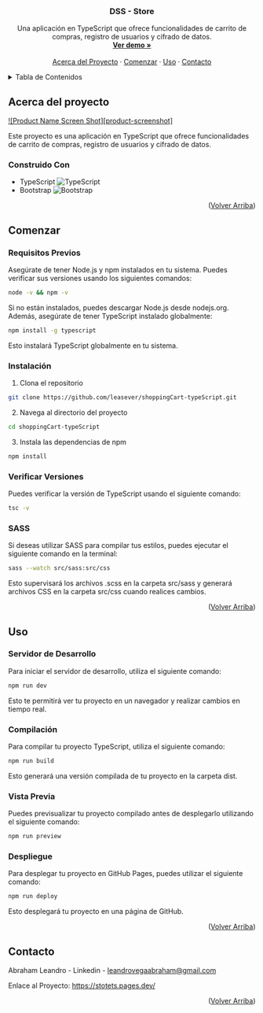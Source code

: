 <a id="readme-top"></a>

<!-- PROJECT LOGO -->
<br />

<!-- TABLE OF CONTENTS -->
<p align="center">
  <h3 align="center">DSS - Store</h3>
  <p align="center">
    Una aplicación en TypeScript que ofrece funcionalidades de carrito de compras, registro de usuarios y cifrado de datos.
    <br />
    <a href="https://stotets.pages.dev/"><strong>Ver demo »</strong></a>
    <br />
    <br />
    <a href="#acerca-del-proyecto">Acerca del Proyecto</a>
    ·
    <a href="#comenzar">Comenzar</a>
    ·
    <a href="#uso">Uso</a>
    ·
    <a href="#contacto">Contacto</a>
  </p>
</p>

<details>
  <summary>Tabla de Contenidos</summary>
  <ol>
    <li>
      <a href="#acerca-del-proyecto">Acerca del Proyecto</a>
      <ul>
        <li><a href="#construido-con">Construido Con</a></li>
      </ul>
    </li>
    <li>
      <a href="#comenzar">Comenzar</a>
      <ul>
        <li><a href="#requisitos-previos">Requisitos Previos</a></li>
        <li><a href="#instalación">Instalación</a></li>
        <li><a href="#verificar-versiones">Verificar Versiones</a></li>
        <li><a href="#sass">SASS</a></li>
      </ul>
    </li>
    <li>
      <a href="#uso">Uso</a>
      <ul>
        <li><a href="#servicor-de-desarrollo">Servidor de Desarrollo</a></li>
        <li><a href="#compilación">Compilación</a></li>
        <li><a href="#vista-previa">Vista Previa</a></li>
        <li><a href="#despliege">Despliegue</a></li>
      </ul>
    </li>
    <li><a href="#contacto">Contacto</a></li>
  </ol>
</details>

<!-- ACERCA DEL PROYECTO -->

## Acerca del proyecto

[![Product Name Screen Shot][product-screenshot]](https://stotets.pages.dev/)

Este proyecto es una aplicación en TypeScript que ofrece funcionalidades de carrito de compras, registro de usuarios y cifrado de datos.

### Construido Con

- TypeScript ![TypeScript](https://img.shields.io/badge/TypeScript-007ACC?style=for-the-badge&logo=typescript&logoColor=white)
- Bootstrap ![Bootstrap](https://img.shields.io/badge/Bootstrap-563D7C?style=for-the-badge&logo=bootstrap&logoColor=white)

<p align="right">(<a href="#readme-top">Volver Arriba</a>)</p>

<!-- GETTING STARTED -->

## Comenzar

### Requisitos Previos

Asegúrate de tener Node.js y npm instalados en tu sistema. Puedes verificar sus versiones usando los siguientes comandos:

```sh
node -v && npm -v
```

Si no están instalados, puedes descargar Node.js desde nodejs.org. Además, asegúrate de tener TypeScript instalado globalmente:

```sh
npm install -g typescript
```

Esto instalará TypeScript globalmente en tu sistema.

### Instalación

1. Clona el repositorio

```sh
git clone https://github.com/leasever/shoppingCart-typeScript.git
```

2. Navega al directorio del proyecto

```sh
cd shoppingCart-typeScript
```

3. Instala las dependencias de npm

```sh
npm install
```

### Verificar Versiones

Puedes verificar la versión de TypeScript usando el siguiente comando:

```sh
tsc -v
```

### SASS

Si deseas utilizar SASS para compilar tus estilos, puedes ejecutar el siguiente comando en la terminal:

```sh
sass --watch src/sass:src/css
```

Esto supervisará los archivos .scss en la carpeta src/sass y generará archivos CSS en la carpeta src/css cuando realices cambios.

<p align="right">(<a href="#readme-top">Volver Arriba</a>)</p>

<!-- USAGE -->

## Uso

### Servidor de Desarrollo

Para iniciar el servidor de desarrollo, utiliza el siguiente comando:

```sh
npm run dev
```

Esto te permitirá ver tu proyecto en un navegador y realizar cambios en tiempo real.

### Compilación

Para compilar tu proyecto TypeScript, utiliza el siguiente comando:

```sh
npm run build
```

Esto generará una versión compilada de tu proyecto en la carpeta dist.

### Vista Previa

Puedes previsualizar tu proyecto compilado antes de desplegarlo utilizando el siguiente comando:

```sh
npm run preview
```

### Despliegue

Para desplegar tu proyecto en GitHub Pages, puedes utilizar el siguiente comando:

```sh
npm run deploy
```

Esto desplegará tu proyecto en una página de GitHub.

<p align="right">(<a href="#readme-top">Volver Arriba</a>)</p>

<!-- CONTACT -->

## Contacto

Abraham Leandro - Linkedin - leandrovegaabraham@gmail.com

Enlace al Proyecto: https://stotets.pages.dev/

<p align="right">(<a href="#readme-top">Volver Arriba</a>)</p>
